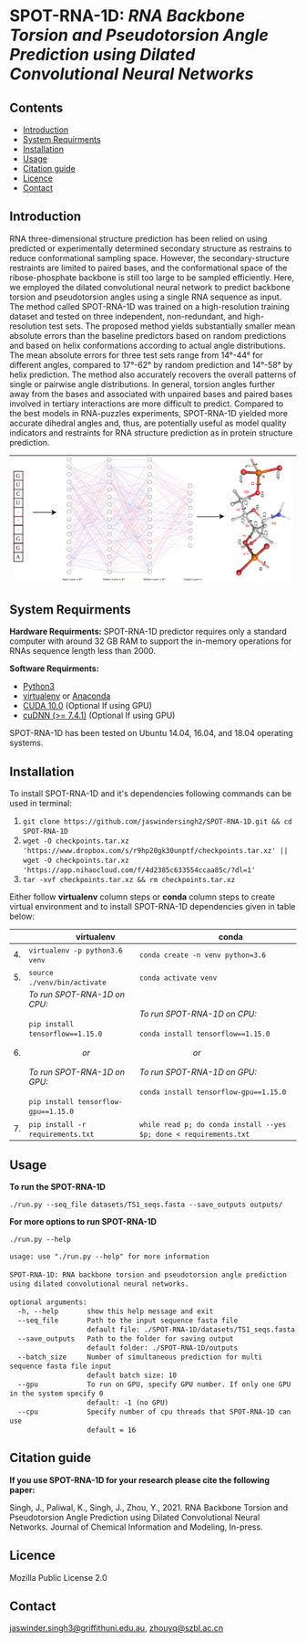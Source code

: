 SPOT-RNA-1D: *RNA Backbone Torsion and Pseudotorsion Angle Prediction using Dilated Convolutional Neural Networks*
====

Contents
----
  * [Introduction](#introduction)
  * [System Requirments](#system-requirments)
  * [Installation](#installation)
  * [Usage](#Usage)
  * [Citation guide](#citation-guide)
  * [Licence](#licence)
  * [Contact](#contact)

Introduction
----
RNA three-dimensional structure prediction has been relied on using predicted or experimentally determined secondary structure as restrains to reduce conformational sampling space. However, the secondary-structure restraints are limited to paired bases, and the conformational space of the ribose-phosphate backbone is still too large to be sampled efficiently. Here, we employed the dilated convolutional neural network to predict backbone torsion and pseudotorsion angles using a single RNA sequence as input. The method called SPOT-RNA-1D was trained on a high-resolution training dataset and tested on three independent, non-redundant, and high-resolution test sets. The proposed method yields substantially smaller mean absolute errors than the baseline predictors based on random predictions and based on helix conformations according to actual angle distributions. The mean absolute errors for three test sets range from 14&deg;-44&deg; for different angles, compared to 17&deg;-62&deg; by random prediction and 14&deg;-58&deg; by helix prediction. The method also accurately recovers the overall patterns of single or pairwise angle distributions. In general, torsion angles further away from the bases and associated with unpaired bases and paired bases involved in tertiary interactions are more difficult to predict. Compared to the best models in RNA-puzzles experiments, SPOT-RNA-1D yielded more accurate dihedral angles and, thus, are potentially useful as model quality indicators and restraints for RNA structure prediction as in protein structure prediction.

|![](./docs/figure_1.png)
|----|


System Requirments
----


**Hardware Requirments:**
SPOT-RNA-1D predictor requires only a standard computer with around 32 GB RAM to support the in-memory operations for RNAs sequence length less than 2000.

**Software Requirments:**
* [Python3](https://docs.python-guide.org/starting/install3/linux/)
* [virtualenv](https://virtualenv.pypa.io/en/latest/installation/) or [Anaconda](https://anaconda.org/anaconda/virtualenv)
* [CUDA 10.0](https://developer.nvidia.com/cuda-10.0-download-archive) (Optional If using GPU)
* [cuDNN (>= 7.4.1)](https://developer.nvidia.com/cudnn) (Optional If using GPU)

SPOT-RNA-1D has been tested on Ubuntu 14.04, 16.04, and 18.04 operating systems.


Installation
----

To install SPOT-RNA-1D and it's dependencies following commands can be used in terminal:

1. `git clone https://github.com/jaswindersingh2/SPOT-RNA-1D.git && cd SPOT-RNA-1D`
2. `wget -O checkpoints.tar.xz 'https://www.dropbox.com/s/r9hp20gk30unptf/checkpoints.tar.xz' || wget -O checkpoints.tar.xz 'https://app.nihaocloud.com/f/4d2385c633554ccaa85c/?dl=1'`
3. `tar -xvf checkpoints.tar.xz && rm checkpoints.tar.xz`

Either follow **virtualenv** column steps or **conda** column steps to create virtual environment and to install SPOT-RNA-1D dependencies given in table below:<br />

|  | &nbsp;&nbsp;&nbsp;&nbsp;&nbsp;&nbsp;&nbsp;&nbsp;&nbsp;&nbsp;&nbsp;&nbsp;&nbsp;&nbsp;&nbsp;&nbsp;&nbsp;&nbsp;&nbsp;&nbsp;&nbsp; virtualenv | &nbsp;&nbsp;&nbsp;&nbsp;&nbsp;&nbsp;&nbsp;&nbsp;&nbsp;&nbsp;&nbsp;&nbsp;&nbsp;&nbsp;&nbsp;&nbsp;&nbsp;&nbsp;&nbsp;&nbsp;&nbsp;&nbsp;&nbsp;&nbsp;&nbsp;&nbsp;&nbsp;&nbsp;&nbsp;&nbsp;&nbsp;&nbsp;&nbsp;&nbsp;&nbsp;&nbsp; conda |
| :- | :-------- | :--- |
| 4. | `virtualenv -p python3.6 venv` | `conda create -n venv python=3.6` |
| 5. | `source ./venv/bin/activate` | `conda activate venv` | 
| 6. | *To run SPOT-RNA-1D on CPU:*<br /> <br /> `pip install tensorflow==1.15.0` <br /> <br /> &nbsp;&nbsp;&nbsp;&nbsp;&nbsp;&nbsp;&nbsp;&nbsp;&nbsp;&nbsp;&nbsp;&nbsp;&nbsp;&nbsp;&nbsp;&nbsp;&nbsp;&nbsp;&nbsp;&nbsp;&nbsp;&nbsp;&nbsp;&nbsp; *or* <br /> <br />*To run SPOT-RNA-1D on GPU:*<br /> <br /> `pip install tensorflow-gpu==1.15.0` | *To run SPOT-RNA-1D on CPU:*<br /> <br /> `conda install tensorflow==1.15.0` <br /> <br /> &nbsp;&nbsp;&nbsp;&nbsp;&nbsp;&nbsp;&nbsp;&nbsp;&nbsp;&nbsp;&nbsp;&nbsp;&nbsp;&nbsp;&nbsp;&nbsp;&nbsp;&nbsp;&nbsp;&nbsp;&nbsp;&nbsp;&nbsp;&nbsp; *or* <br /> <br />*To run SPOT-RNA-1D on GPU:*<br /> <br /> `conda install tensorflow-gpu==1.15.0` |
| 7. | `pip install -r requirements.txt` | `while read p; do conda install --yes $p; done < requirements.txt` | 

Usage
----

**To run the SPOT-RNA-1D**

```
./run.py --seq_file datasets/TS1_seqs.fasta --save_outputs outputs/
```

**For more options to run SPOT-RNA-1D**
```
./run.py --help
```

```
usage: use "./run.py --help" for more information

SPOT-RNA-1D: RNA backbone torsion and pseudotorsion angle prediction using dilated convolutional neural networks.

optional arguments:
  -h, --help       show this help message and exit
  --seq_file       Path to the input sequence fasta file
                   default file: ./SPOT-RNA-1D/datasets/TS1_seqs.fasta
  --save_outputs   Path to the folder for saving output
                   default folder: ./SPOT-RNA-1D/outputs
  --batch_size     Number of simultaneous prediction for multi sequence fasta file input
                   default batch size: 10
  --gpu            To run on GPU, specify GPU number. If only one GPU in the system specify 0
                   default: -1 (no GPU)
  --cpu            Specify number of cpu threads that SPOT-RNA-1D can use
                   default = 16

```


Citation guide
----

**If you use SPOT-RNA-1D for your research please cite the following paper:**

Singh, J., Paliwal, K., Singh, J., Zhou, Y., 2021. RNA Backbone Torsion and Pseudotorsion Angle Prediction using Dilated Convolutional Neural Networks. Journal of Chemical Information and Modeling, In-press.

Licence
----
Mozilla Public License 2.0


Contact
----
jaswinder.singh3@griffithuni.edu.au, zhouyq@szbl.ac.cn

